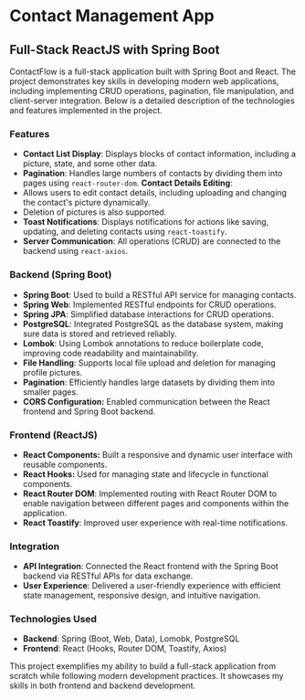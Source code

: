 # Contact Management App

## Full-Stack ReactJS with Spring Boot

ContactFlow is a full-stack application built with Spring Boot and React. 
The project demonstrates key skills in developing modern web applications, including implementing CRUD operations, pagination, file manipulation, and client-server integration.
Below is a detailed description of the technologies and features implemented in the project.

### Features
- **Contact List Display**: Displays blocks of contact information, including a picture, state, and some other data.
- **Pagination**: Handles large numbers of contacts by dividing them into pages using ```react-router-dom```.
**Contact Details Editing**:
- Allows users to edit contact details, including uploading and changing the contact's picture dynamically.
- Deletion of pictures is also supported.
- **Toast Notifications**: Displays notifications for actions like saving, updating, and deleting contacts using ```react-toastify```.
- **Server Communication**: All operations (CRUD) are connected to the backend using ```react-axios```.

### Backend (Spring Boot)
- **Spring Boot**: Used to build a RESTful API service for managing contacts.
- **Spring Web**: Implemented RESTful endpoints for CRUD operations.
- **Spring JPA**: Simplified database interactions for CRUD operations.
- **PostgreSQL**: Integrated PostgreSQL as the database system, making sure data is stored and retrieved reliably.
- **Lombok**: Using Lombok annotations to reduce boilerplate code, improving code readability and maintainability.
- **File Handling**: Supports local file upload and deletion for managing profile pictures.
- **Pagination**: Efficiently handles large datasets by dividing them into smaller pages.
- **CORS Configuration:** Enabled communication between the React frontend and Spring Boot backend.

### Frontend (ReactJS)
- **React Components:** Built a responsive and dynamic user interface with reusable components.
- **React Hooks:** Used for managing state and lifecycle in functional components.
- **React Router DOM**: Implemented routing with React Router DOM to enable navigation between different pages and components within the application.
- **React Toastify**: Improved user experience with real-time notifications.

### Integration
- **API Integration**: Connected the React frontend with the Spring Boot backend via RESTful APIs for data exchange.
- **User Experience**: Delivered a user-friendly experience with efficient state management, responsive design, and intuitive navigation.

### Technologies Used
- **Backend**: Spring (Boot, Web, Data), Lomobk, PostgreSQL
- **Frontend**: React (Hooks, Router DOM, Toastify, Axios)

This project exemplifies my ability to build a full-stack application from scratch while following modern development practices.
It showcases my skills in both frontend and backend development.
